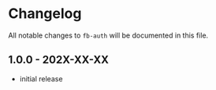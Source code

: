 # Changelog

All notable changes to `fb-auth` will be documented in this file.

## 1.0.0 - 202X-XX-XX

-   initial release
